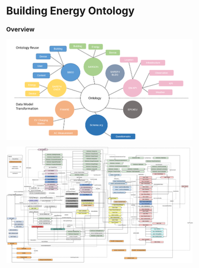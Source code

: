 # Building Energy Ontology

### Overview

![Apache Airflow screenshot of DAGs](./Figure/ontology_overview.png)

![Apache Airflow screenshot of DAGs](./Figure/ontologyv6.png)
